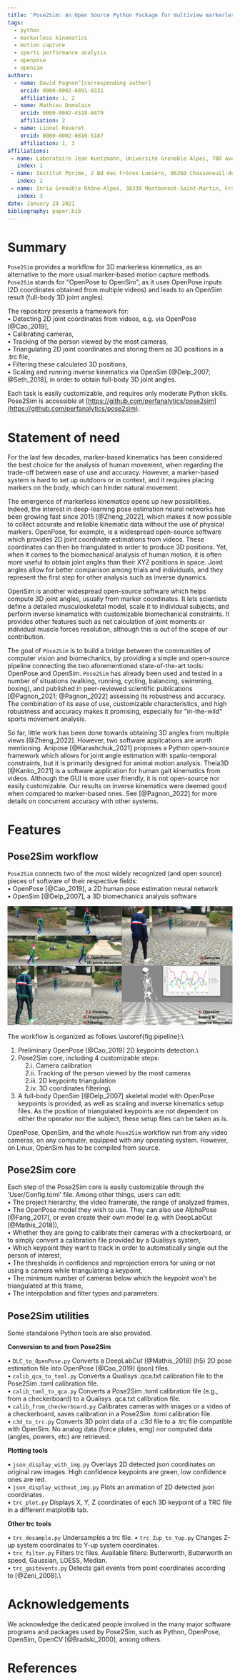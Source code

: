 ```yaml
---
title: 'Pose2Sim: An Open Source Python Package for multiview markerless kinematics'
tags:
  - python
  - markerless kinematics
  - motion capture
  - sports performance analysis
  - openpose
  - opensim
authors:
  - name: David Pagnon^[corresponding author] 
    orcid: 0000-0002-6891-8331
    affiliation: 1, 2
  - name: Mathieu Domalain
    orcid: 0000-0002-4518-8479
    affiliation: 2
  - name: Lionel Reveret
    orcid: 0000-0002-0810-5187
    affiliation: 1, 3
affiliations:
 - name: Laboratoire Jean Kuntzmann, Université Grenoble Alpes, 700 avenue Centrale, 38400 Saint Martin d’Hères, France
   index: 1
 - name: Institut Pprime, 2 Bd des Frères Lumière, 86360 Chasseneuil-du-Poitou, France
   index: 2
 - name: Inria Grenoble Rhône-Alpes, 38330 Montbonnot-Saint-Martin, France
   index: 3
date: January 24 2021
bibliography: paper.bib
---
```


# Summary

`Pose2Sim` provides a workflow for 3D markerless kinematics, as an alternative to the more usual marker-based motion capture methods.\
`Pose2Sim` stands for "OpenPose to OpenSim", as it uses OpenPose inputs (2D coordinates obtained from multiple videos) and leads to an OpenSim result (full-body 3D joint angles). 

The repository presents a framework for:\
• Detecting 2D joint coordinates from videos, e.g. via OpenPose [@Cao_2019], \
• Calibrating cameras, \
• Tracking of the person viewed by the most cameras, \
• Triangulating 2D joint coordinates and storing them as 3D positions in a .trc file, \
• Filtering these calculated 3D positions, \
• Scaling and running inverse kinematics via OpenSim [@Delp_2007; @Seth_2018], in order to obtain full-body 3D joint angles.

Each task is easily customizable, and requires only moderate Python skills. Pose2Sim is accessible at [https://github.com/perfanalytics/pose2sim](https://github.com/perfanalytics/pose2sim). 

# Statement of need

For the last few decades, marker-based kinematics has been considered the best choice for the analysis of human movement, when regarding the trade-off between ease of use and accuracy. However, a marker-based system is hard to set up outdoors or in context, and it requires placing markers on the body, which can hinder natural movement. 

The emergence of markerless kinematics opens up new possibilities. Indeed, the interest in deep-learning pose estimation neural networks has been growing fast since 2015 [@Zheng_2022], which makes it now possible to collect accurate and reliable kinematic data without the use of physical markers. OpenPose, for example, is a widespread open-source software which provides 2D joint coordinate estimations from videos. These coordinates can then be triangulated in order to produce 3D positions. Yet, when it comes to the biomechanical analysis of human motion, it is often more useful to obtain joint angles than their XYZ positions in space. Joint angles allow for better comparison among trials and individuals, and they represent the first step for other analysis such as inverse dynamics. 

OpenSim is another widespread open-source software which helps compute 3D joint angles, usually from marker coordinates. It lets scientists define a detailed musculoskeletal model, scale it to individual subjects, and perform inverse kinematics with customizable biomechanical constraints. It provides other features such as net calculation of joint moments or individual muscle forces resolution, although this is out of the scope of our contribution.

The goal of `Pose2Sim` is to build a bridge between the communities of computer vision and biomechanics, by providing a simple and open-source pipeline connecting the two aforementioned state-of-the-art tools: OpenPose and OpenSim. 
`Pose2Sim` has already been used and tested in a number of situations (walking, running, cycling, balancing, swimming, boxing), and published in peer-reviewed scientific publications [@Pagnon_2021; @Pagnon_2022] assessing its robustness and accuracy. The combination of its ease of use, customizable characteristics, and high robustness and accuracy makes it promising, especially for "in-the-wild" sports movement analysis.

So far, little work has been done towards obtaining 3D angles from multiple views [@Zheng_2022]. However, two software applications are worth mentioning. Anipose [@Karashchuk_2021] proposes a Python open-source framework which allows for joint angle estimation with spatio-temporal constraints, but it is primarily designed for animal motion analysis. Theia3D [@Kanko_2021] is a software application for human gait kinematics from videos. Although the GUI is more user friendly, it is not open-source nor easily customizable. Our results on inverse kinematics were deemed good when compared to marker-based ones. See [@Pagnon_2022] for more details on concurrent accuracy with other systems. 

# Features
## Pose2Sim workflow

`Pose2Sim` connects two of the most widely recognized (and open source) pieces of software of their respective fields:\
• OpenPose [@Cao_2019], a 2D human pose estimation neural network\
• OpenSim [@Delp_2007], a 3D biomechanics analysis software

![Pose2Sim full pipeline: (1) OpenPose 2D joint detection; (2i) Camera calibration; (2ii–iv) Tracking the person of interest, Triangulating his coordinates, and Filtering them; (3) Constraining the 3D coordinates to a physically consistent OpenSim skeletal model.\label{fig:pipeline}](Pipeline.png)

The workflow is organized as follows \autoref{fig:pipeline}:\
1. Preliminary OpenPose [@Cao_2019] 2D keypoints detection.\
2. Pose2Sim core, including 4 customizable steps:\
&nbsp;&nbsp;&nbsp;&nbsp;2.i. Camera calibration\
&nbsp;&nbsp;&nbsp;&nbsp;2.ii. Tracking of the person viewed by the most cameras\
&nbsp;&nbsp;&nbsp;&nbsp;2.iii. 2D keypoints triangulation\
&nbsp;&nbsp;&nbsp;&nbsp;2.iv. 3D coordinates filtering\
3. A full-body OpenSim [@Delp_2007] skeletal model with OpenPose keypoints is provided, as well as scaling and inverse kinematics setup files. As the position of triangulated keypoints are not dependent on either the operator nor the subject, these setup files can be taken as is.

OpenPose, OpenSim, and the whole `Pose2Sim` workflow run from any video cameras, on any computer, equipped with any operating system. However, on Linux, OpenSim has to be compiled from source.


## Pose2Sim core
Each step of the Pose2Sim core is easily customizable through the 'User/Config.toml' file. Among other things, users can edit:\
• The project hierarchy, the video framerate, the range of analyzed frames,\
• The OpenPose model they wish to use. They can also use AlphaPose [@Fang_2017], or even create their own model (e.g. with DeepLabCut [@Mathis_2018]),\
• Whether they are going to calibrate their cameras with a checkerboard, or to simply convert a calibration file provided by a Qualisys system,\
• Which keypoint they want to track in order to automatically single out the person of interest,\
• The thresholds in confidence and reprojection errors for using or not using a camera while triangulating a keypoint,\
• The minimum number of cameras below which the keypoint won't be triangulated at this frame,\
• The interpolation and filter types and parameters.

## Pose2Sim utilities
Some standalone Python tools are also provided.

**Conversion to and from Pose2Sim** 

• `DLC_to_OpenPose.py`
Converts a DeepLabCut [@Mathis_2018] (h5) 2D pose estimation file into OpenPose [@Cao_2019] (json) files.\
• `calib_qca_to_toml.py`
Converts a Qualisys .qca.txt calibration file to the Pose2Sim .toml calibration file.\
• `calib_toml_to_qca.py`
Converts a Pose2Sim .toml calibration file (e.g., from a checkerboard) to a Qualisys .qca.txt calibration file.\
• `calib_from_checkerboard.py`
Calibrates cameras with images or a video of a checkerboard, saves calibration in a Pose2Sim .toml calibration file.\
• `c3d_to_trc.py`
Converts 3D point data of a .c3d file to a .trc file compatible with OpenSim. No analog data (force plates, emg) nor computed data (angles, powers, etc) are retrieved.


**Plotting tools**

• `json_display_with_img.py` 
Overlays 2D detected json coordinates on original raw images. High confidence keypoints are green, low confidence ones are red.\
• `json_display_without_img.py`
Plots an animation of 2D detected json coordinates.\
• `trc_plot.py`
Displays X, Y, Z coordinates of each 3D keypoint of a TRC file in a different matplotlib tab.


**Other trc tools**

• `trc_desample.py`
Undersamples a trc file.
• `trc_Zup_to_Yup.py`
Changes Z-up system coordinates to Y-up system coordinates.\
• `trc_filter.py`
Filters trc files. Available filters: Butterworth, Butterworth on speed, Gaussian, LOESS, Median.\
• `trc_gaitevents.py`
Detects gait events from point coordinates according to [@Zeni_2008].\

# Acknowledgements

We acknowledge the dedicated people involved in the many major software programs and packages used by Pose2Sim, such as Python, OpenPose, OpenSim, OpenCV [@Bradski_2000], among others. 

# References
